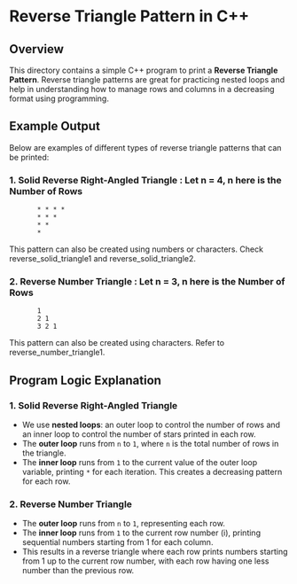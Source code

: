 # Reverse Triangle Pattern in C++

## Overview
This directory contains a simple C++ program to print a **Reverse Triangle Pattern**. Reverse triangle patterns are great for practicing nested loops and help in understanding how to manage rows and columns in a decreasing format using programming.

## Example Output
Below are examples of different types of reverse triangle patterns that can be printed:

### 1. **Solid Reverse Right-Angled Triangle** : Let n = 4, n here is the Number of Rows
```
       * * * *
       * * *
       * *
       *
```
This pattern can also be created using numbers or characters. Check reverse_solid_triangle1 and reverse_solid_triangle2.

### 2. **Reverse Number Triangle** : Let n = 3, n here is the Number of Rows
```
       1
       2 1
       3 2 1
```
This pattern can also be created using characters. Refer to reverse_number_triangle1.

## Program Logic Explanation

### 1. Solid Reverse Right-Angled Triangle
- We use **nested loops**: an outer loop to control the number of rows and an inner loop to control the number of stars printed in each row.
- The **outer loop** runs from `n` to `1`, where `n` is the total number of rows in the triangle.
- The **inner loop** runs from `1` to the current value of the outer loop variable, printing `*` for each iteration. This creates a decreasing pattern for each row.

### 2. Reverse Number Triangle
- The **outer loop** runs from `n` to `1`, representing each row.
- The **inner loop** runs from `1` to the current row number (i), printing sequential numbers starting from 1 for each column.
- This results in a reverse triangle where each row prints numbers starting from 1 up to the current row number, with each row having one less number than the previous row.

